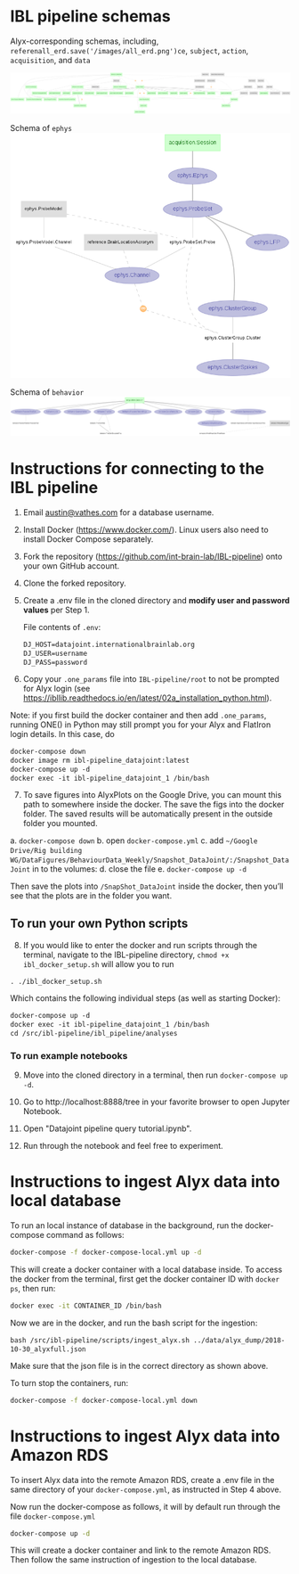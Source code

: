 # IBL pipeline schemas

Alyx-corresponding schemas, including, `referenall_erd.save('/images/all_erd.png')ce`, `subject`, `action`, `acquisition`, and `data`

![Alyx_corresponding erd](images/alyx_erd.png)

Schema of `ephys`
![Ephys erd](images/ephys_erd.png)

Schema of `behavior`
![Behavior erd](images/behavior_erd.png)

# Instructions for connecting to the IBL pipeline

1. Email austin@vathes.com for a database username.

2. Install Docker (https://www.docker.com/). Linux users also need to install Docker Compose separately.

3. Fork the repository (https://github.com/int-brain-lab/IBL-pipeline) onto your own GitHub account.

4. Clone the forked repository.

5. Create a .env file in the cloned directory and **modify user and password values** per Step 1.

    File contents of ``.env``:
    ```
    DJ_HOST=datajoint.internationalbrainlab.org
    DJ_USER=username
    DJ_PASS=password
    ```

6. Copy your `.one_params` file into `IBL-pipeline/root` to not be prompted for Alyx login (see https://ibllib.readthedocs.io/en/latest/02a_installation_python.html).

Note: if you first build the docker container and then add `.one_params`, running ONE() in Python may still prompt you for your Alyx and FlatIron login details. In this case, do
```
docker-compose down
docker image rm ibl-pipeline_datajoint:latest
docker-compose up -d
docker exec -it ibl-pipeline_datajoint_1 /bin/bash
```

7. To save figures into AlyxPlots on the Google Drive, you can mount this path to somewhere inside the docker. The save the figs into the docker folder. The saved results will be automatically present in the outside folder you mounted.

a. `docker-compose down`
b. open `docker-compose.yml`
c. add `~/Google Drive/Rig building WG/DataFigures/BehaviourData_Weekly/Snapshot_DataJoint/:/Snapshot_DataJoint` in to the volumes:
d. close the file
e. `docker-compose up -d`

Then save the plots into `/SnapShot_DataJoint` inside the docker, then you’ll see that the plots are in the folder you want.

## To run your own Python scripts ##

8. If you would like to enter the docker and run scripts through the terminal, navigate to the IBL-pipeline directory, `chmod +x ibl_docker_setup.sh` will allow you to run 
```
. ./ibl_docker_setup.sh
```

Which contains the following individual steps (as well as starting Docker):

```
docker-compose up -d
docker exec -it ibl-pipeline_datajoint_1 /bin/bash
cd /src/ibl-pipeline/ibl_pipeline/analyses
```

### To run example notebooks ###

9. Move into the cloned directory in a terminal, then run `docker-compose up -d`.

10. Go to http://localhost:8888/tree in your favorite browser to open Jupyter Notebook.

11. Open "Datajoint pipeline query tutorial.ipynb".

12. Run through the notebook and feel free to experiment.


# Instructions to ingest Alyx data into local database #

To run an local instance of database in the background, run the docker-compose command as follows:

```bash
docker-compose -f docker-compose-local.yml up -d
```

This will create a docker container with a local database inside. To access the docker from the terminal, first get the docker container ID with `docker ps`, then run:

```bash
docker exec -it CONTAINER_ID /bin/bash
```

Now we are in the docker, and run the bash script for the ingestion:

```
bash /src/ibl-pipeline/scripts/ingest_alyx.sh ../data/alyx_dump/2018-10-30_alyxfull.json
```

Make sure that the json file is in the correct directory as shown above.

To turn stop the containers, run:

```bash
docker-compose -f docker-compose-local.yml down
```

# Instructions to ingest Alyx data into Amazon RDS

To insert Alyx data into the remote Amazon RDS, create a .env file in the same directory of your `docker-compose.yml`, as instructed in Step 4 above. 

Now run the docker-compose as follows, it will by default run through the file `docker-compose.yml`

```bash
docker-compose up -d
```

This will create a docker container and link to the remote Amazon RDS. Then follow the same instruction of ingestion to the local database.
